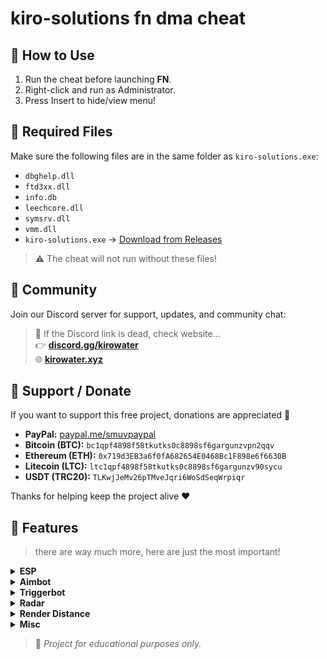 # kiro-solutions fn dma cheat

## 🚀 How to Use

1. Run the cheat before launching **FN**.
2. Right-click and run as Administrator.
3. Press Insert to hide/view menu!

## 🧩 Required Files

Make sure the following files are in the same folder as `kiro-solutions.exe`:

- `dbghelp.dll`
- `ftd3xx.dll`
- `info.db`
- `leechcore.dll`
- `symsrv.dll`
- `vmm.dll`
- `kiro-solutions.exe` → [Download from Releases](https://github.com/kirowaterxyz/kiro-solutions-cheat/releases/tag/nightly)

> ⚠️ The cheat will not run without these files!

## 💬 Community

Join our Discord server for support, updates, and community chat:  
> 🔁 If the Discord link is dead, check website...  
👉 [**discord.gg/kirowater**](https://discord.gg/d4ZhmGTMNW)  
🌐 [**kirowater.xyz**](https://kirowater.xyz)

## 💸 Support / Donate

If you want to support this free project, donations are appreciated 🙏

- **PayPal:** [paypal.me/smuvpaypal](https://paypal.me/smuvpaypal)
- **Bitcoin (BTC):** `bc1qpf4898f58tkutks0c8898sf6gargunzvpn2qqv`
- **Ethereum (ETH):** `0x719d3EB3a6f0fA682654E0468Bc1F898e6f6630B`
- **Litecoin (LTC):** `ltc1qpf4898f58tkutks0c8898sf6gargunzv90sycu`
- **USDT (TRC20):** `TLKwjJeMv26pTMveJqri6WoSdSeqWrpiqr`

Thanks for helping keep the project alive ❤️

## 📙 Features
> there are way much more, here are just the most important!

<details>
<summary><strong>ESP</strong></summary>

- Vis Check  
- Box  
- Box Corners  
- Skeleton  
- Distance  
- Snaplines  
- Name  
- Platform  
- Weapon  
- Rank  
- FOV Arrows  
- Kill Score  
- Ignore NPC  
- Spectators  

</details>

<details>
<summary><strong>Aimbot</strong></summary>

- Weapon Type  
- Aim Bone  
- Aimbot  
- Vis Check  
- Ignore Knocked & Dead  
- Show FOV  
- Rainbow FOV  
- Smooth  
- FOV  
- Aim Key  
- Aim Key 2  

</details>

<details>
<summary><strong>Triggerbot</strong></summary>


- Triggerbot  
- Triggerbot All  
- Triggerbot Pistol  
- Triggerbot Shotgun  
- Triggerbot Rifle  
- Triggerbot Sniper  
- Ignore Knocked & Dead  
- Always On  
- Triggerbot Max Distance  
- Delay  
- Triggerbot Key  
- Triggerbot Key 2  
</details>


<details>
<summary><strong>Radar</strong></summary>

- Radar  
- Radar Fuser  
- Radar Draw Center  
- Show Distance  

</details>

<details>
<summary><strong>Render Distance</strong></summary>

- Render Distance  
- Max Distance  

</details>

</details>

<details>
<summary><strong>Misc</strong></summary>

- Top Most  
- Fuser Mode  
- VSync  
- Exit with End Key  

</details>


> 📎 *Project for educational purposes only.*
